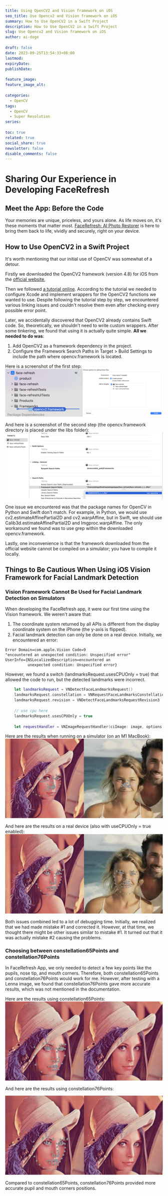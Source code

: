 ```yaml
---
title: Using OpenCV2 and Vision framework on iOS
seo_title: Use Opencv2 and Vision framework on iOS
summary: How to Use OpenCV2 in a Swift Project
description: How to Use OpenCV2 in a Swift Project
slug: Use Opencv2 and Vision framework on iOS
author: ai-doge

draft: false
date: 2023-09-25T13:54:33+08:00
lastmod: 
expiryDate: 
publishDate: 

feature_image: 
feature_image_alt: 

categories:
  - OpenCV
tags:
  - OpenCV
  - Super Resolution
series:

toc: true
related: true
social_share: true
newsletter: false
disable_comments: false
---
```


# Sharing Our Experience in Developing FaceRefresh

## Meet the App: Before the Code
Your memories are unique, priceless, and yours alone. As life moves on, it's these moments that matter most.
[FaceRefresh: AI Photo Restorer](https://apps.apple.com/app/facerefresh-ai-photo-restorer/id6463642671) is here to bring them back to life, vividly and securely, right on your device.


## How to Use OpenCV2 in a Swift Project
It's worth mentioning that our initial use of OpenCV was somewhat of a detour.

Firstly we downloaded the OpenCV2 framework (version 4.8) for iOS from the [official website](https://opencv.org/releases/),

Then we followed [a tutorial online](https://medium.com/pharos-production/using-opencv-in-a-swift-project-679868e1b798).
According to the tutorial we needed to configure Xcode and implement wrappers for the OpenCV2 functions we wanted to use. Despite following the tutorial step by step, we encountered various linking issues and couldn't resolve them even after checking every possible error point.

Later, we accidentally discovered that OpenCV2 already contains Swift code. So, theoretically, we shouldn't need to write custom wrappers. After some tinkering, we found that using it is actually quite simple. **All we needed to do was**:

1. Add OpenCV2 as a framework dependency in the project.
2. Configure the Framework Search Paths in Target > Build Settings to include the path where opencv.framework is located.

Here is a screenshot of the first step:
![import_opencv2_to_project_1](images/import_opencv2_to_project_1_2.png)

And here is a screenshot of the second step (the opencv.framework directory is placed under the libs folder):
![import_opencv2_to_project_2](images/import_opencv2_to_project_3.png)

One issue we encountered was that the package names for OpenCV in Python and Swift don't match. For example, in Python, we would use cv2.estimateAffinePartial2D and cv2.warpAffine, but in Swift, we should use Calib3d.estimateAffinePartial2D and Imgproc.warpAffine. The only workaround we found was to use grep within the downloaded opencv.framework.


Lastly, one inconvenience is that the framework downloaded from the official website cannot be compiled on a simulator; you have to compile it locally.


## Things to Be Cautious When Using iOS Vision Framework for Facial Landmark Detection

### Vision Framework Cannot Be Used for Facial Landmark Detection on Simulators
When developing the FaceRefresh app, it were our first time using the Vision framework. We weren't aware that:
1. The coordinate system returned by all APIs is different from the display coordinate system on the iPhone (the y-axis is flipped).
2. Facial landmark detection can only be done on a real device.
Initially, we encountered an error:
```
Error Domain=com.apple.Vision Code=9 
"encountered an unexpected condition: Unspecified error" 
UserInfo={NSLocalizedDescription=encountered an 
          unexpected condition: Unspecified error}
```

However, we found a switch (landmarksRequest.usesCPUOnly = true) that allowed the code to run, but the detected landmarks were incorrect.

```swift
    let landmarksRequest = VNDetectFaceLandmarksRequest()
    landmarksRequest.constellation = VNRequestFaceLandmarksConstellation.constellation76Points
    landmarksRequest.revision = VNDetectFaceLandmarksRequestRevision3

    // use cpu here
    landmarksRequest.usesCPUOnly = true

    let requestHandler = VNImageRequestHandler(ciImage: image, options: [:])
```
Here are the results when running on a simulator (on an M1 MacBook):
![face_landmarks_constellation_on_simulator](images/2_face_landmarks_constellation_on_simulator.jpg)

And here are the results on a real device (also with useCPUOnly = true enabled):
![face_landmarks_constellation_76_on_device](images/2_face_landmarks_constellation_76_on_device.jpg)

Both issues combined led to a lot of debugging time. Initially, we realized that we had made mistake #1 and corrected it. However, at that time, we thought there might be other issues similar to mistake #1. It turned out that it was actually mistake #2 causing the problems.

### Choosing between constellation65Points and constellation76Points 

In FaceRefresh App, we only needed to detect a few key points like the pupils, nose tip, and mouth corners. Therefore, both constellation65Points and constellation76Points would work for me. However, after testing with a Lenna image, we found that constellation76Points gave more accurate results, which was not mentioned in the documentation.

Here are the results using constellation65Points:
![face_landmarks_constellation_65_on_device](images/face_landmarks_constellation_65.jpg)

And here are the results using constellation76Points:

![face_landmarks_constellation_76_on_device](images/face_landmarks_constellation_76.jpg)

Compared to constellation65Points, constellation76Points provided more accurate pupil and mouth corners positions.
